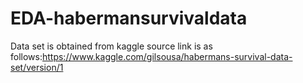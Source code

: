# EDA-habermansurvivaldata
Data set is obtained from  kaggle source link is as follows:https://www.kaggle.com/gilsousa/habermans-survival-data-set/version/1
